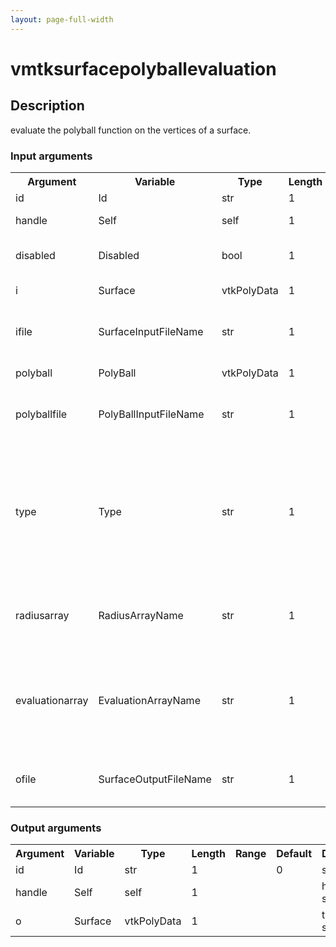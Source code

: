 ```yaml
---
layout: page-full-width
---
```

<h1>vmtksurfacepolyballevaluation</h1>
<h2>Description</h2>
evaluate the polyball function on the vertices of a surface.
<h3>Input arguments</h3>
<table class="vmtkscripts">
<tr>
<th>Argument</th><th>Variable</th><th>Type</th><th>Length</th><th>Range</th><th>Default</th><th>Description</th>
</tr>
<tr><td>id</td><td>Id</td><td>str</td><td>1</td><td></td><td>0</td><td>script id</td>
</tr>
<tr><td>handle</td><td>Self</td><td>self</td><td>1</td><td></td><td></td><td>handle to self</td>
</tr>
<tr><td>disabled</td><td>Disabled</td><td>bool</td><td>1</td><td></td><td>0</td><td>disable execution and piping</td>
</tr>
<tr><td>i</td><td>Surface</td><td>vtkPolyData</td><td>1</td><td></td><td></td><td>the input surface</td>
</tr>
<tr><td>ifile</td><td>SurfaceInputFileName</td><td>str</td><td>1</td><td></td><td></td><td>filename for the default Surface reader</td>
</tr>
<tr><td>polyball</td><td>PolyBall</td><td>vtkPolyData</td><td>1</td><td></td><td></td><td>the input polyball</td>
</tr>
<tr><td>polyballfile</td><td>PolyBallInputFileName</td><td>str</td><td>1</td><td></td><td></td><td>filename for the default PolyBall reader</td>
</tr>
<tr><td>type</td><td>Type</td><td>str</td><td>1</td><td>["polyball","tubes"]</td><td>polyball</td><td>type of evaluation, polyball (set of disjoint spheres) or tubes (set of continuous tubes, e.g. centerlines)</td>
</tr>
<tr><td>radiusarray</td><td>RadiusArrayName</td><td>str</td><td>1</td><td></td><td>None</td><td>name of the array where the radius of polyballs is stored</td>
</tr>
<tr><td>evaluationarray</td><td>EvaluationArrayName</td><td>str</td><td>1</td><td></td><td>PolyBall</td><td>name of the array where the result of the polyball evaluation has to be stored</td>
</tr>
<tr><td>ofile</td><td>SurfaceOutputFileName</td><td>str</td><td>1</td><td></td><td></td><td>filename for the default Surface writer</td>
</tr>
</table>
<h3>Output arguments</h3>
<table class="vmtkscripts">
<tr>
<th>Argument</th><th>Variable</th><th>Type</th><th>Length</th><th>Range</th><th>Default</th><th>Description</th>
</tr>
<tr><td>id</td><td>Id</td><td>str</td><td>1</td><td></td><td>0</td><td>script id</td>
</tr>
<tr><td>handle</td><td>Self</td><td>self</td><td>1</td><td></td><td></td><td>handle to self</td>
</tr>
<tr><td>o</td><td>Surface</td><td>vtkPolyData</td><td>1</td><td></td><td></td><td>the output surface</td>
</tr>
</table>

